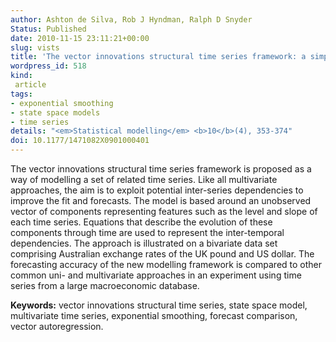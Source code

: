 ```yaml
---
author: Ashton de Silva, Rob J Hyndman, Ralph D Snyder
Status: Published
date: 2010-11-15 23:11:21+00:00
slug: vists
title: 'The vector innovations structural time series framework: a simple approach to multivariate forecasting'
wordpress_id: 518
kind:
 article
tags:
- exponential smoothing
- state space models
- time series
details: "<em>Statistical modelling</em> <b>10</b>(4), 353-374"
doi: 10.1177/1471082X0901000401
---
```


The vector innovations structural time series framework is proposed as a way of modelling a set of related time series. Like all multivariate approaches, the aim is to exploit potential inter-series dependencies to improve the fit and forecasts. The model is based around an  unobserved vector of components representing features such as the level and slope of each  time series. Equations that describe the evolution of these components through time are used to represent the inter-temporal dependencies. The approach is illustrated on a bivariate data set comprising Australian exchange rates of the UK pound and US dollar. The forecasting accuracy of the new modelling framework is compared to other common uni- and multivariate approaches in an experiment using time series from a large macroeconomic database.

**Keywords:** vector innovations structural time series, state space model, multivariate time series, exponential smoothing, forecast comparison, vector autoregression.
